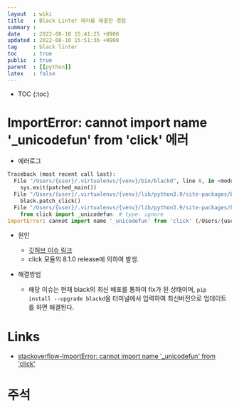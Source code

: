 ```yaml
---
layout  : wiki
title   : Black Linter 에러를 해결한 경험
summary : 
date    : 2022-08-10 15:41:25 +0900
updated : 2022-08-10 15:51:36 +0900
tag     : black linter
toc     : true
public  : true
parent  : [[python]]
latex   : false
---
```

* TOC
{:toc}

# ImportError: cannot import name '_unicodefun' from 'click'  에러

* 에러로그

```python
Traceback (most recent call last):
  File "/Users/{user}/.virtualenvs/{venv}/bin/blackd", line 8, in <module>
    sys.exit(patched_main())
  File "/Users/{user}/.virtualenvs/{venv}/lib/python3.9/site-packages/blackd/__init__.py", line 205, in patched_main
    black.patch_click()
  File "/Users/{user}/.virtualenvs/{venv}/lib/python3.9/site-packages/black/__init__.py", line 1268, in patch_click
    from click import _unicodefun  # type: ignore
ImportError: cannot import name '_unicodefun' from 'click' (/Users/{user}/.virtualenvs/{venv}/lib/python3.9/site-packages/click/__init__.py)

```

* 원인
	* [깃허브 이슈 링크](https://github.com/psf/black/issues/2964)
	* click 모듈의 8.1.0 release에 의하여 발생.

* 해결방법
	* 해당 이슈는 현재 black의 최신 배포를 통하여 fix가 된 상태이며, `pip install --upgrade blackd`을 터미널에서 입력하여 최신버전으로 업데이트를 하면 해결된다.


# Links
* [stackoverflow-ImportError: cannot import name '_unicodefun' from 'click'](https://stackoverflow.com/questions/71673404/importerror-cannot-import-name-unicodefun-from-click)

# 주석